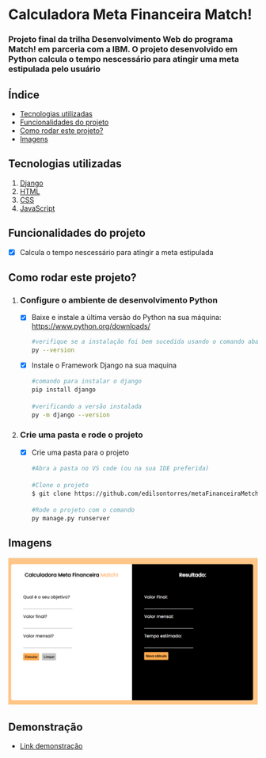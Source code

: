 # Calculadora Meta Financeira Match!

### Projeto final da trilha Desenvolvimento Web do programa Match! em parceria com a IBM. O projeto desenvolvido em Python calcula o tempo nescessário para atingir uma meta estipulada pelo usuário

## Índice
- <a href="#tecnologias-utilizadas">Tecnologias utilizadas</a>
- <a href="#funcionalidades-do-projeto">Funcionalidades do projeto</a>
- <a href="#como-rodar-este-projeto">Como rodar este projeto?</a>
- <a href="#imagens">Imagens</a>

## Tecnologias utilizadas

1. [Django](https://docs.djangoproject.com/en/4.2/)
2. [HTML]()
3. [CSS]()
4. [JavaScript]()

## Funcionalidades do projeto
- [x] Calcula o tempo nescessário para atingir a meta estipulada

## Como rodar este projeto?
1. ### Configure o ambiente de desenvolvimento Python
    - [x] Baixe e instale a última versão do Python na sua máquina: https://www.python.org/downloads/
        ```bash
        #verifique se a instalação foi bem sucedida usando o comando abaixo no seu terminal
        py --version
        ```
    - [x] Instale o Framework Django na sua maquina
        ```bash
        #comando para instalar o django
        pip install django

        #verificando a versão instalada
        py -m django --version
        ```
2. ### Crie uma pasta e rode o projeto
    - [x] Crie uma pasta para o projeto
        ```bash
        #Abra a pasta no VS code (ou na sua IDE preferida)

        #Clone o projeto
        $ git clone https://github.com/edilsontorres/metaFinanceiraMetch.git

        #Rode o projeto com o comando
        py manage.py runserver
        ```
## Imagens
![Calculadora Layout](/img.PNG)

## Demonstração
- [Link demonstração](https://metafinanceira.fly.dev/)

